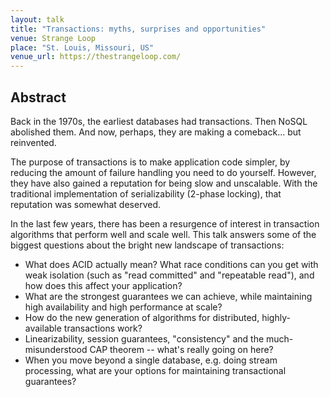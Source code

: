 ```yaml
---
layout: talk
title: "Transactions: myths, surprises and opportunities"
venue: Strange Loop
place: "St. Louis, Missouri, US"
venue_url: https://thestrangeloop.com/
---
```


Abstract
--------

Back in the 1970s, the earliest databases had transactions. Then NoSQL abolished them. And now,
perhaps, they are making a comeback... but reinvented.

The purpose of transactions is to make application code simpler, by reducing the amount of failure
handling you need to do yourself. However, they have also gained a reputation for being slow and
unscalable. With the traditional implementation of serializability (2-phase locking), that
reputation was somewhat deserved.

In the last few years, there has been a resurgence of interest in transaction algorithms that
perform well and scale well. This talk answers some of the biggest questions about the bright new
landscape of transactions:

* What does ACID actually mean? What race conditions can you get with weak isolation (such as "read
  committed" and "repeatable read"), and how does this affect your application?
* What are the strongest guarantees we can achieve, while maintaining high availability and high
  performance at scale?
* How do the new generation of algorithms for distributed, highly-available transactions work?
* Linearizability, session guarantees, "consistency" and the much-misunderstood CAP theorem --
  what's really going on here?
* When you move beyond a single database, e.g. doing stream processing, what are your options for
  maintaining transactional guarantees?
